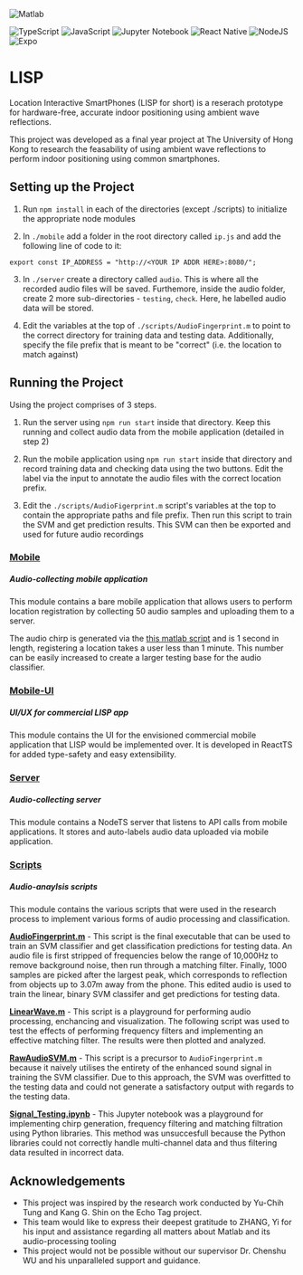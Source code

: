 ![Matlab](https://www.mathworks.com/matlabcentral/images/matlab-file-exchange.svg)

![TypeScript](https://img.shields.io/badge/typescript-%23007ACC.svg?style=for-the-badge&logo=typescript&logoColor=white)
![JavaScript](https://img.shields.io/badge/javascript-%23323330.svg?style=for-the-badge&logo=javascript&logoColor=%23F7DF1E)
![Jupyter Notebook](https://img.shields.io/badge/jupyter-%23FA0F00.svg?style=for-the-badge&logo=jupyter&logoColor=white)
![React Native](https://img.shields.io/badge/react_native-%2320232a.svg?style=for-the-badge&logo=react&logoColor=%2361DAFB)
![NodeJS](https://img.shields.io/badge/node.js-6DA55F?style=for-the-badge&logo=node.js&logoColor=white)
![Expo](https://img.shields.io/badge/expo-1C1E24?style=for-the-badge&logo=expo&logoColor=#D04A37)

# LISP

Location Interactive SmartPhones (LISP for short) is a reserach prototype for hardware-free, accurate indoor positioning using ambient wave reflections.

This project was developed as a final year project at The University of Hong Kong to research the feasability of using ambient wave reflections to perform indoor positioning using common smartphones.

## Setting up the Project

1. Run `npm install` in each of the directories (except ./scripts) to initialize the appropriate node modules

2. In `./mobile` add a folder in the root directory called `ip.js` and add the following line of code to it:

```
export const IP_ADDRESS = "http://<YOUR IP ADDR HERE>:8080/";
```

3. In `./server` create a directory called `audio`. This is where all the recorded audio files will be saved. Furthemore, inside the audio folder, create 2 more sub-directories - `testing`, `check`. Here, he labelled audio data will be stored.

4. Edit the variables at the top of `./scripts/AudioFingerprint.m` to point to the correct directory for training data and testing data. Additionally, specify the file prefix that is meant to be "correct" (i.e. the location to match against)

## Running the Project

Using the project comprises of 3 steps.

1. Run the server using `npm run start` inside that directory. Keep this running and collect audio data from the mobile application (detailed in step 2)

2. Run the mobile application using `npm run start` inside that directory and record training data and checking data using the two buttons. Edit the label via the input to annotate the audio files with the correct location prefix.

3. Edit the `./scripts/AudioFigerprint.m` script's variables at the top to contain the appropriate paths and file prefix. Then run this script to train the SVM and get prediction results. This SVM can then be exported and used for future audio recordings

### [Mobile](./mobile/)

##### Audio-collecting mobile application

This module contains a bare mobile application that allows users to perform location registration by collecting 50 audio samples and uploading them to a server.

The audio chirp is generated via the [this matlab script](./scripts/matlab/LinearWave.m) and is 1 second in length, registering a location takes a user less than 1 minute. This number can be easily increased to create a larger testing base for the audio classifier.

### [Mobile-UI](./mobile-ui/)

##### UI/UX for commercial LISP app

This module contains the UI for the envisioned commercial mobile application that LISP would be implemented over. It is developed in ReactTS for added type-safety and easy extensibility.

### [Server](./server/)

##### Audio-collecting server

This module contains a NodeTS server that listens to API calls from mobile applications. It stores and auto-labels audio data uploaded via mobile application.

### [Scripts](./scripts/)

##### Audio-anaylsis scripts

This module contains the various scripts that were used in the research process to implement various forms of audio processing and classification.

**[AudioFingerprint.m](./scripts/matlab/AudioFingerprint.m)** - This script is the final executable that can be used to train an SVM classifier and get classification predictions for testing data. An audio file is first stripped of frequencies below the range of 10,000Hz to remove background noise, then run through a matching filter. Finally, 1000 samples are picked after the largest peak, which corresponds to reflection from objects up to 3.07m away from the phone. This edited audio is used to train the linear, binary SVM classifer and get predictions for testing data.

**[LinearWave.m](./scripts/matlab/LinearWave.m)** - This script is a playground for performing audio processing, enchancing and visualization. The following script was used to test the effects of performing frequency filters and implementing an effective matching filter. The results were then plotted and analyzed.

**[RawAudioSVM.m](./scripts/matlab/RawAudioSVM.m)** - This script is a precursor to `AudioFingerprint.m` because it naively utilises the entirety of the enhanced sound signal in training the SVM classifier. Due to this approach, the SVM was overfitted to the testing data and could not generate a satisfactory output with regards to the testing data.

**[Signal_Testing.ipynb](./scripts/python/Signal_Testing.ipynb)** - This Jupyter notebook was a playground for implementing chirp generation, frequency filtering and matching filtration using Python libraries. This method was unsuccesfull because the Python libraries could not correctly handle multi-channel data and thus filtering data resulted in incorrect data.

## Acknowledgements

- This project was inspired by the research work conducted by Yu-Chih Tung and Kang G. Shin on the Echo Tag project.
- This team would like to express their deepest gratitude to ZHANG, Yi for his input and assistance regarding all matters about Matlab and its audio-processing tooling
- This project would not be possible without our supervisor Dr. Chenshu WU and his unparalleled support and guidance.
